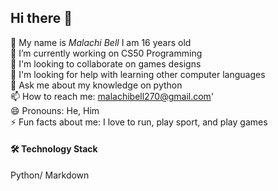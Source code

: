 ## Hi there 👋
🔭 My name is _Malachi Bell_ I am 16 years old  
🌱 I’m currently working on CS50 Programming  
👯 I'm looking to collaborate on games designs  
🤔 I'm looking for help with learning other computer languages  
💬 Ask me about my knowledge on python  
📫 How to reach me: malachibell270@gmail.com'  
😄 Pronouns: He, Him  
⚡ Fun facts about me: I love to run, play sport, and play games  
#### 🛠 Technology Stack  
 Python/ Markdown
